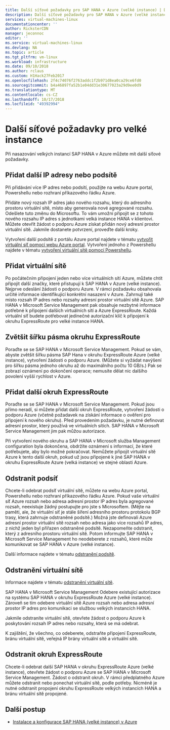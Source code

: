 ```yaml
---
title: Další síťové požadavky pro SAP HANA v Azure (velké instance) | Dokumentace Microsoftu
description: Další síťové požadavky pro SAP HANA v Azure (velké instance).
services: virtual-machines-linux
documentationcenter: ''
author: RicksterCDN
manager: jeconnoc
editor: ''
ms.service: virtual-machines-linux
ms.devlang: NA
ms.topic: article
ms.tgt_pltfrm: vm-linux
ms.workload: infrastructure
ms.date: 09/10/2018
ms.author: rclaus
ms.custom: H1Hack27Feb2017
ms.openlocfilehash: 2f4c74076f2763addc1f2b971d8ea0ca29ce6fd0
ms.sourcegitcommit: b4a46897fa52b1e04dd31e30677023a29d9ee0d9
ms.translationtype: MT
ms.contentlocale: cs-CZ
ms.lasthandoff: 10/17/2018
ms.locfileid: "49392994"
---
```

# <a name="additional-network-requirements-for-large-instances"></a>Další síťové požadavky pro velké instance

Při nasazování velkých instancí SAP HANA v Azure můžete mít další síťové požadavky.

## <a name="add-more-ip-addresses-or-subnets"></a>Přidat další IP adresy nebo podsítě

Při přidávání více IP adres nebo podsítí, použijte na webu Azure portal, Powershellu nebo rozhraní příkazového řádku Azure.

Přidáte nový rozsah IP adres jako nového rozsahu, který do adresního prostoru virtuální sítě, místo aby generovala nové agregované rozsahu. Odešlete tuto změnu do Microsoftu. To vám umožní připojit se z tohoto nového rozsahu IP adres s jednotkami velká instance HANA v klientovi. Můžete otevřít žádost o podporu Azure získat přidán nový adresní prostor virtuální sítě. Jakmile dostanete potvrzení, proveďte další kroky.

Vytvoření další podsítě z portálu Azure portal najdete v tématu [vytvořit virtuální síť pomocí webu Azure portal](../../../virtual-network/manage-virtual-network.md?toc=%2fazure%2fvirtual-machines%2flinux%2ftoc.json#create-a-virtual-network). Vytvoření jednoho z Powershellu najdete v tématu [vytvoření virtuální sítě pomocí Powershellu](../../../virtual-network/manage-virtual-network.md?toc=%2fazure%2fvirtual-machines%2flinux%2ftoc.json#create-a-virtual-network).

## <a name="add-virtual-networks"></a>Přidat virtuální sítě

Po počátečním připojení jeden nebo více virtuálních sítí Azure, můžete chtít připojit další značky, které přistupují k SAP HANA v Azure (velké instance). Nejprve odeslání žádosti o podporu Azure. V rámci požadavku obsahovala určité informace identifikující konkrétní nasazení v Azure. Zahrnují také místo rozsah IP adres nebo rozsahy adresní prostor virtuální sítě Azure. SAP HANA v Microsoft Service Management pak obsahuje nezbytné informace potřebné k připojení dalších virtuálních sítí a Azure ExpressRoute. Každá virtuální síť budete potřebovat jedinečné autorizační klíč k připojení k okruhu ExpressRoute pro velké instance HANA.

## <a name="increase-expressroute-circuit-bandwidth"></a>Zvětšit šířku pásma okruhu ExpressRoute

Poraďte se se SAP HANA v Microsoft Service Management. Pokud se vám, abyste zvětšit šířku pásma SAP Hana v okruhu ExpressRoute Azure (velké instance), vytvoření žádosti o podporu Azure. (Můžete si vyžádat navýšení pro šířku pásma jednoho okruhu až do maximálního počtu 10 GB/s.) Pak se zobrazí oznámení po dokončení operace; nemusíte dělat nic dalšího povolení vyšší rychlost v Azure.

## <a name="add-an-additional-expressroute-circuit"></a>Přidat další okruh ExpressRoute

Poraďte se se SAP HANA v Microsoft Service Management. Pokud jsou přímo neradí, si můžete přidat další okruh ExpressRoute, vytvoření žádosti o podporu Azure (včetně požadavek na získání informace o ověření pro připojení k nového okruhu). Před provedením požadavku, je nutné definovat adresní prostor, který používá ve virtuálních sítích. SAP HANA v Microsoft Service Management jim pak můžou autorizace.

Při vytvoření nového okruhu a SAP HANA v Microsoft služba Management configuration byla dokončena, obdržíte oznámení s informací, že které potřebujete, aby bylo možné pokračovat. Nemůžete připojit virtuální sítě Azure k tento další okruh, pokud už jsou připojené k jiné SAP HANA v okruhu ExpressRoute Azure (velká instance) ve stejné oblasti Azure.

## <a name="delete-a-subnet"></a>Odstranit podsíť

Chcete-li odebrat podsíť virtuální sítě, můžete na webu Azure portal, Powershellu nebo rozhraní příkazového řádku Azure. Pokud vaše virtuální síť Azure rozsah nebo adresa adresní prostor IP adres byla agregované rozsah, neexistuje žádný postupujte pro jste s Microsoftem. (Mějte na paměti, ale, že virtuální síť je stále šíření adresního prostoru protokolu BGP trasy, která zahrnuje odstraněné podsítě.) Možná jste definovali Azure adresní prostor virtuální sítě rozsah nebo adresa jako více rozsahů IP adres, z nichž jeden byl přiřazen odstraněné podsítě. Nezapomeňte odstranit, který z adresního prostoru virtuální sítě. Potom informujte SAP HANA v Microsoft Service Management ho neodeberete z rozsahů, které může komunikovat se SAP HANA v Azure (velké instance).

Další informace najdete v tématu [odstranění podsítě](../../../virtual-network/virtual-network-manage-subnet.md?toc=%2fazure%2fvirtual-machines%2flinux%2ftoc.json#delete-a-subnet).

## <a name="delete-a-virtual-network"></a>Odstranění virtuální sítě

Informace najdete v tématu [odstranění virtuální sítě](../../../virtual-network/manage-virtual-network.md?toc=%2fazure%2fvirtual-machines%2flinux%2ftoc.json#delete-a-virtual-network).

SAP HANA v Microsoft Service Management Odebere existující autorizace na systému SAP HANA v okruhu ExpressRoute Azure (velké instance). Zároveň se tím odebere virtuální sítě Azure rozsah nebo adresa adresní prostor IP adres pro komunikaci se službou velkých instancích HANA.

Jakmile odstraníte virtuální sítě, otevřete žádost o podporu Azure k poskytování rozsah IP adres nebo rozsahy, která se má odebrat.

K zajištění, že všechno, co odeberete, odstraňte připojení ExpressRoute, bránu virtuální sítě, veřejná IP brány virtuální sítě a virtuální sítě.

## <a name="delete-an-expressroute-circuit"></a>Odstranit okruh ExpressRoute

Chcete-li odebrat další SAP HANA v okruhu ExpressRoute Azure (velké instance), otevřete žádost o podporu Azure se SAP HANA v Microsoft Service Management. Žádost o odstranit okruh. V rámci předplatného Azure můžete odstranit nebo ponechat virtuální sítě, podle potřeby. Nicméně je nutné odstranit propojení okruhu ExpressRoute velkých instancích HANA a bránu virtuální sítě propojené.

## <a name="next-steps"></a>Další postup

- [Instalace a konfigurace SAP HANA (velké instance) v Azure](hana-installation.md)

